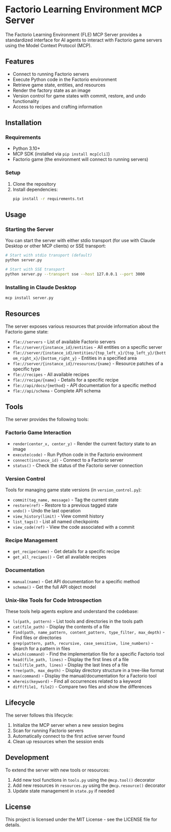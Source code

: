 # Factorio Learning Environment MCP Server

The Factorio Learning Environment (FLE) MCP Server provides a standardized interface for AI agents to interact with Factorio game servers using the Model Context Protocol (MCP).

## Features

- Connect to running Factorio servers
- Execute Python code in the Factorio environment
- Retrieve game state, entities, and resources
- Render the factory state as an image
- Version control for game states with commit, restore, and undo functionality
- Access to recipes and crafting information

## Installation

### Requirements

- Python 3.10+
- MCP SDK (installed via `pip install mcp[cli]`)
- Factorio game (the environment will connect to running servers)

### Setup

1. Clone the repository
2. Install dependencies:
   ```bash
   pip install -r requirements.txt
   ```

## Usage

### Starting the Server

You can start the server with either stdio transport (for use with Claude Desktop or other MCP clients) or SSE transport:

```bash
# Start with stdio transport (default)
python server.py

# Start with SSE transport
python server.py --transport sse --host 127.0.0.1 --port 3000
```

### Installing in Claude Desktop

```bash
mcp install server.py
```

## Resources

The server exposes various resources that provide information about the Factorio game state:

- `fle://servers` - List of available Factorio servers
- `fle://server/{instance_id}/entities` - All entities on a specific server
- `fle://server/{instance_id}/entities/{top_left_x}/{top_left_y}/{bottom_right_x}/{bottom_right_y}` - Entities in a specified area
- `fle://server/{instance_id}/resources/{name}` - Resource patches of a specific type
- `fle://recipes` - All available recipes
- `fle://recipe/{name}` - Details for a specific recipe
- `fle://api/docs/{method}` - API documentation for a specific method
- `fle://api/schema` - Complete API schema

## Tools

The server provides the following tools:

### Factorio Game Interaction

- `render(center_x, center_y)` - Render the current factory state to an image
- `execute(code)` - Run Python code in the Factorio environment
- `connect(instance_id)` - Connect to a Factorio server
- `status()` - Check the status of the Factorio server connection

### Version Control

Tools for managing game state versions (in `version_control.py`):
- `commit(tag_name, message)` - Tag the current state
- `restore(ref)` - Restore to a previous tagged state
- `undo()` - Undo the last operation
- `view_history(limit)` - View commit history
- `list_tags()` - List all named checkpoints
- `view_code(ref)` - View the code associated with a commit

### Recipe Management

- `get_recipe(name)` - Get details for a specific recipe
- `get_all_recipes()` - Get all available recipes

### Documentation

- `manual(name)` - Get API documentation for a specific method
- `schema()` - Get the full API object model

### Unix-like Tools for Code Introspection

These tools help agents explore and understand the codebase:

- `ls(path, pattern)` - List tools and directories in the tools path
- `cat(file_path)` - Display the contents of a file
- `find(path, name_pattern, content_pattern, type_filter, max_depth)` - Find files or directories 
- `grep(pattern, path, recursive, case_sensitive, line_numbers)` - Search for a pattern in files
- `which(command)` - Find the implementation file for a specific Factorio tool
- `head(file_path, lines)` - Display the first lines of a file
- `tail(file_path, lines)` - Display the last lines of a file
- `tree(path, max_depth)` - Display directory structure in a tree-like format
- `man(command)` - Display the manual/documentation for a Factorio tool
- `whereis(keyword)` - Find all occurrences related to a keyword
- `diff(file1, file2)` - Compare two files and show the differences

## Lifecycle

The server follows this lifecycle:

1. Initialize the MCP server when a new session begins
2. Scan for running Factorio servers
3. Automatically connect to the first active server found
4. Clean up resources when the session ends

## Development

To extend the server with new tools or resources:

1. Add new tool functions in `tools.py` using the `@mcp.tool()` decorator
2. Add new resources in `resources.py` using the `@mcp.resource()` decorator
3. Update state management in `state.py` if needed

## License

This project is licensed under the MIT License - see the LICENSE file for details.